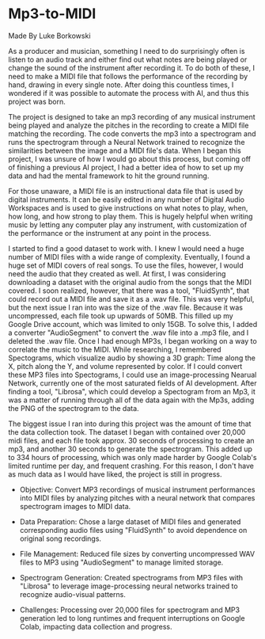 # Mp3-to-MIDI

Made By Luke Borkowski

As a producer and musician, something I need to do surprisingly often is listen to an audio track and either find out what notes are being played or change the sound of the instrument after recording it. To do both of these, I need to make a MIDI file that follows the performance of the recording by hand, drawing in every single note. After doing this countless times, I wondered if it was possible to automate the process with AI, and thus this project was born.

The project is designed to take an mp3 recording of any musical instrument being played and analyze the pitches in the recording to create a MIDI file matching the recording. The code converts the mp3 into a spectrogram and runs the spectrogram through a Neural Network trained to recognize the similarities between the image and a MIDI file's data. When I began this project, I was unsure of how I would go about this process, but coming off of finishing a previous AI project, I had a better idea of how to set up my data and had the mental framework to hit the ground running. 

For those unaware, a MIDI file is an instructional data file that is used by digital instruments. It can be easily edited in any number of Digital Audio Workspaces and is used to give instructions on what notes to play, when, how long, and how strong to play them. This is hugely helpful when writing music by letting any computer play any instrument, with customization of the performance or the instrument at any point in the process.

I started to find a good dataset to work with. I knew I would need a huge number of MIDI files with a wide range of complexity. Eventually, I found a huge set of MIDI covers of real songs. To use the files, however, I would need the audio that they created as well. At first, I was considering downloading a dataset with the original audio from the songs that the MIDI covered. I soon realized, however, that there was a tool, "FluidSynth", that could record out a MIDI file and save it as a .wav file. This was very helpful, but the next issue I ran into was the size of the .wav file. Because it was uncompressed, each file took up upwards of 50MB. This filled up my Google Drive account, which was limited to only 15GB. To solve this, I added a converter "AudioSegment" to convert the .wav file into a .mp3 file, and I deleted the .wav file. Once I had enough MP3s, I began working on a way to correlate the music to the MIDI. While researching, I remembered Spectograms, which visualize audio by showing a 3D graph: Time along the X, pitch along the Y, and volume represented by color. If I could convert these MP3 files into Spectograms, I could use an image-processing Nearual Network, currently one of the most saturated fields of AI development. After finding a tool, "Librosa", which could develop a Spectogram from an Mp3, it was a matter of running through all of the data again with the Mp3s, adding the PNG of the spectrogram to the data. 

The biggest issue I ran into during this project was the amount of time that the data collection took. The dataset I began with contained over 20,000 midi files, and each file took approx. 30 seconds of processing to create an mp3, and another 30 seconds to generate the spectrogram. This added up to 334 hours of processing, which was only made harder by Google Colab's limited runtime per day, and frequent crashing. For this reason, I don't have as much data as I would have liked, the project is still in progress.


- Objective: Convert MP3 recordings of musical instrument performances into MIDI files by analyzing pitches with a neural network that compares spectrogram images to MIDI data.

- Data Preparation: Chose a large dataset of MIDI files and generated corresponding audio files using "FluidSynth" to avoid dependence on original song recordings.

- File Management: Reduced file sizes by converting uncompressed WAV files to MP3 using "AudioSegment" to manage limited storage.

- Spectrogram Generation: Created spectrograms from MP3 files with "Librosa" to leverage image-processing neural networks trained to recognize audio-visual patterns.

- Challenges: Processing over 20,000 files for spectrogram and MP3 generation led to long runtimes and frequent interruptions on Google Colab, impacting data collection and progress.

